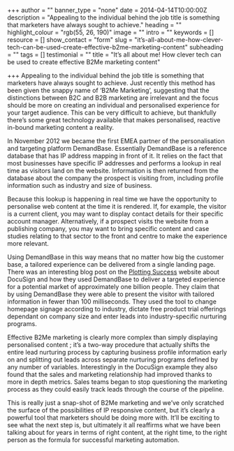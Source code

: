 +++
author = ""
banner_type = "none"
date = 2014-04-14T10:00:00Z
description = "Appealing to the individual behind the job title is something that marketers have always sought to achieve."
heading = ""
highlight_colour = "rgb(55, 26, 190)"
image = ""
intro = ""
keywords = []
resource = []
show_contact = "form"
slug = "it’s-all-about-me-how-clever-tech-can-be-used-create-effective-b2me-marketing-content"
subheading = ""
tags = []
testimonial = ""
title = "It’s all about me! How clever tech can be used to create effective B2Me marketing content"

+++
Appealing to the individual behind the job title is something that marketers have always sought to achieve. Just recently this method has been given the snappy name of ‘B2Me Marketing’, suggesting that the distinctions between B2C and B2B marketing are irrelevant and the focus should be more on creating an individual and personalised experience for your target audience. This can be very difficult to achieve, but thankfully there’s some great technology available that makes personalised, reactive in-bound marketing content a reality.

In November 2012 we became the first EMEA partner of the personalisation and targeting platform DemandBase. Essentially DemandBase is a reference database that has IP address mapping in front of it. It relies on the fact that most businesses have specific IP addresses and performs a lookup in real time as visitors land on the website. Information is then returned from the database about the company the prospect is visiting from, including profile information such as industry and size of business.

Because this lookup is happening in real time we have the opportunity to personalise web content at the time it is rendered. If, for example, the visitor is a current client, you may want to display contact details for their specific account manager. Alternatively, if a prospect visits the website from a publishing company, you may want to bring specific content and case studies relating to that sector to the front and centre to make the experience more relevant.

Using DemandBase in this way means that no matter how big the customer base, a tailored experience can be delivered from a single landing page. There was an interesting blog post on the [Plotting Success](http://plotting-success.softwareadvice.com/how-docusign-targets-1-billion-leads-0214/) website about DocuSign and how they used DemandBase to deliver a targeted experience for a potential market of approximately one billion people. They claim that by using DemandBase they were able to present the visitor with tailored information in fewer than 100 milliseconds. They used the tool to change homepage signage according to industry, dictate free product trial offerings dependant on company size and enter leads into industry-specific nurturing programs.

Effective B2Me marketing is clearly more complex than simply displaying personalised content ; it’s a two-way procedure that actually shifts the entire lead nurturing process by capturing business profile information early on and splitting out leads across separate nurturing programs defined by any number of variables. Interestingly in the DocuSign example they also found that the sales and marketing relationship had improved thanks to more in depth metrics. Sales teams began to stop questioning the marketing process as they could easily track leads through the course of the pipeline.

This is really just a snap-shot of B2Me marketing and we’ve only scratched the surface of the possibilities of IP responsive content, but it’s clearly a powerful tool that marketers should be doing more with. It’ll be exciting to see what the next step is, but ultimately it all reaffirms what we have been talking about for years in terms of right content, at the right time, to the right person as the formula for successful marketing automation.
